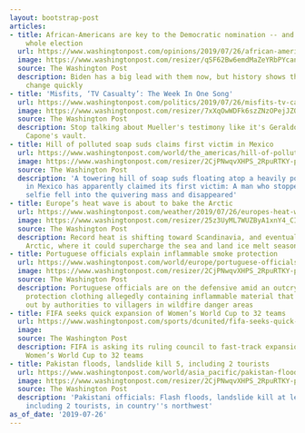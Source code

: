 ```yaml
---
layout: bootstrap-post
articles:
- title: African-Americans are key to the Democratic nomination -- and perhaps the
    whole election
  url: https://www.washingtonpost.com/opinions/2019/07/26/african-americans-are-key-democratic-nomination-perhaps-whole-election/
  image: https://www.washingtonpost.com/resizer/qSF62Bw6emdMaZeYRbPYcanRhko=/1484x0/arc-anglerfish-washpost-prod-washpost.s3.amazonaws.com/public/55IJBQFOF4I6TFARUYEPTUGC2M.jpg
  source: The Washington Post
  description: Biden has a big lead with them now, but history shows that things can
    change quickly
- title: 'Misfits, ‘TV Casualty’: The Week In One Song'
  url: https://www.washingtonpost.com/politics/2019/07/26/misfits-tv-casualty-week-one-song/
  image: https://www.washingtonpost.com/resizer/7xXqOwWDFk6szZNzOPejJZQu02I=/1484x0/arc-anglerfish-washpost-prod-washpost.s3.amazonaws.com/public/QCI2KUFOVEI6TFARUYEPTUGC2M.jpg
  source: The Washington Post
  description: Stop talking about Mueller's testimony like it's Geraldo opening Al
    Capone's vault.
- title: Hill of polluted soap suds claims first victim in Mexico
  url: https://www.washingtonpost.com/world/the_americas/hill-of-polluted-soap-suds-claims-first-victim-in-mexico/2019/07/26/ff657e02-afc5-11e9-9411-a608f9d0c2d3_story.html
  image: https://www.washingtonpost.com/resizer/2CjPNwqvXHPS_2RpuRTKY-p3eVo=/1484x0/www.washingtonpost.com/pb/resources/img/twp-social-share.png
  source: The Washington Post
  description: 'A towering hill of soap suds floating atop a heavily polluted stream
    in Mexico has apparently claimed its first victim: A man who stopped to take a
    selfie fell into the quivering mass and disappeared'
- title: Europe’s heat wave is about to bake the Arctic
  url: https://www.washingtonpost.com/weather/2019/07/26/europes-heat-wave-is-about-bake-arctic/
  image: https://www.washingtonpost.com/resizer/25z3UyML7WUZByA1xnY4_CIbVTc=/1484x0/arc-anglerfish-washpost-prod-washpost.s3.amazonaws.com/public/VTAWANPRPVEM7LVP6MR2ZLOOG4.png
  source: The Washington Post
  description: Record heat is shifting toward Scandinavia, and eventually into the
    Arctic, where it could supercharge the sea and land ice melt season.
- title: Portuguese officials explain inflammable smoke protection
  url: https://www.washingtonpost.com/world/europe/portuguese-officials-explain-inflammable-smoke-protection/2019/07/26/0cfb0a0e-afbd-11e9-9411-a608f9d0c2d3_story.html
  image: https://www.washingtonpost.com/resizer/2CjPNwqvXHPS_2RpuRTKY-p3eVo=/1484x0/www.washingtonpost.com/pb/resources/img/twp-social-share.png
  source: The Washington Post
  description: Portuguese officials are on the defensive amid an outcry over smoke
    protection clothing allegedly containing inflammable material that was handed
    out by authorities to villagers in wildfire danger areas
- title: FIFA seeks quick expansion of Women’s World Cup to 32 teams
  url: https://www.washingtonpost.com/sports/dcunited/fifa-seeks-quick-expansion-of-womens-world-cup-to-32-teams/2019/07/26/7f7c3644-afbc-11e9-9411-a608f9d0c2d3_story.html
  image: 
  source: The Washington Post
  description: FIFA is asking its ruling council to fast-track expansion of the next
    Women’s World Cup to 32 teams
- title: Pakistan floods, landslide kill 5, including 2 tourists
  url: https://www.washingtonpost.com/world/asia_pacific/pakistan-floods-landslide-kill-5-including-2-tourists/2019/07/26/1ce8d830-afbb-11e9-9411-a608f9d0c2d3_story.html
  image: https://www.washingtonpost.com/resizer/2CjPNwqvXHPS_2RpuRTKY-p3eVo=/1484x0/www.washingtonpost.com/pb/resources/img/twp-social-share.png
  source: The Washington Post
  description: 'Pakistani officials: Flash floods, landslide kill at least 5 people,
    including 2 tourists, in country''s northwest'
as_of_date: '2019-07-26'
---
```


